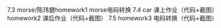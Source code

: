 7.3 morse/陈玮健homework1 morse电码转换
7.4 car 课上作业（代码+截图）
    homework2 课后作业（代码+截图）
7.5 homework3 电码转换（代码+截图）

